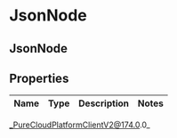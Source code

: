 # JsonNode

## JsonNode

## Properties

|Name | Type | Description | Notes|
|------------ | ------------- | ------------- | -------------|



_PureCloudPlatformClientV2@174.0.0_
